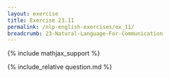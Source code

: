 ```yaml
---
layout: exercise
title: Exercise 23.11
permalink: /nlp-english-exercises/ex_11/
breadcrumb: 23-Natural-Language-For-Communication
---
```


{% include mathjax_support %}

<div><i class="arrow-up loader" data-chapter="nlp-english-exercises" data-exercise="ex_11" data-rating="0"></i></div>
{% include_relative question.md %}
